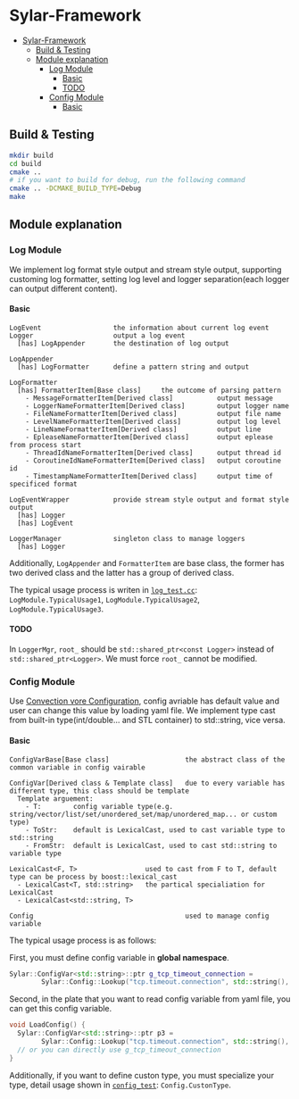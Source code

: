 # Sylar-Framework

- [Sylar-Framework](#sylar-framework)
  - [Build \& Testing](#build--testing)
  - [Module explanation](#module-explanation)
    - [Log Module](#log-module)
      - [Basic](#basic)
      - [TODO](#todo)
    - [Config Module](#config-module)
      - [Basic](#basic-1)


## Build & Testing

```bash
mkdir build
cd build
cmake ..
# if you want to build for debug, run the following command
cmake .. -DCMAKE_BUILD_TYPE=Debug
make
```

## Module explanation

### Log Module

We implement log format style output and stream style output, supporting customing log formatter, setting log level and logger separation(each logger can output different content). 

#### Basic

```
LogEvent                  the information about current log event
Logger                    output a log event
  [has] LogAppender       the destination of log output

LogAppender               
  [has] LogFormatter      define a pattern string and output    

LogFormatter
  [has] FormatterItem[Base class]     the outcome of parsing pattern
    - MessageFormatterItem[Derived class]           output message
    - LoggerNameFormatterItem[Derived class]        output logger name 
    - FileNameFormatterItem[Derived class]          output file name
    - LevelNameFormatterItem[Derived class]         output log level
    - LineNameFormatterItem[Derived class]          output line
    - EpleaseNameFormatterItem[Derived class]       output eplease from process start
    - ThreadIdNameFormatterItem[Derived class]      output thread id
    - CoroutineIdNameFormatterItem[Derived class]   output coroutine id
    - TimestampNameFormatterItem[Derived class]     output time of specificed format

LogEventWrapper           provide stream style output and format style output
  [has] Logger
  [has] LogEvent

LoggerManager             singleton class to manage loggers             
  [has] Logger

```

Additionally, `LogAppender` and `FormatterItem` are base class, the former has two derived class and the latter has a group of derived class.

The typical usage process is writen in [`log_test.cc`](./tests/log_test.cc): `LogModule.TypicalUsage1`, `LogModule.TypicalUsage2`, `LogModule.TypicalUsage3`.

#### TODO

In `LoggerMgr`, `root_` should be `std::shared_ptr<const Logger>` instead of `std::shared_ptr<Logger>`. We must force `root_` cannot be modified.

### Config Module

Use [Convection vore Configuration](https://en.wikipedia.org/wiki/Convention_over_configuration), config avriable has default value and user can change this value by loading yaml file. We implement type cast from built-in type(int/double... and STL container) to std::string, vice versa. 

#### Basic

```
ConfigVarBase[Base class]                   the abstract class of the common variable in config vairable

ConfigVar[Derived class & Template class]   due to every variable has different type, this class should be template
  Template arguement: 
    - T:        config variable type(e.g. string/vector/list/set/unordered_set/map/unordered_map... or custom type)
    - ToStr:    default is LexicalCast, used to cast variable type to std::string
    - FromStr:  default is LexicalCast, used to cast std::string to variable type

LexicalCast<F, T>                 used to cast from F to T, default type can be process by boost::lexical_cast
  - LexicalCast<T, std::string>   the partical specialiation for LexicalCast
  - LexicalCast<std::string, T>   

Config                                      used to manage config variable
```

The typical usage process is as follows:

First, you must define config variable in **global namespace**.

```cpp
Sylar::ConfigVar<std::string>::ptr g_tcp_timeout_connection = 
        Sylar::Config::Lookup("tcp.timeout.connection", std::string(), "");
```

Second, in the plate that you want to read config variable from yaml file, you can get this config variable.

```cpp
void LoadConfig() {
  Sylar::ConfigVar<std::string>::ptr p3 = 
        Sylar::Config::Lookup("tcp.timeout.connection", std::string(), "");
  // or you can directly use g_tcp_timeout_connection
} 
```

Additionally, if you want to define custon type, you must specialize your type, detail usage shown in [`config_test`](./tests/config_test.cc): `Config.CustonType`.

